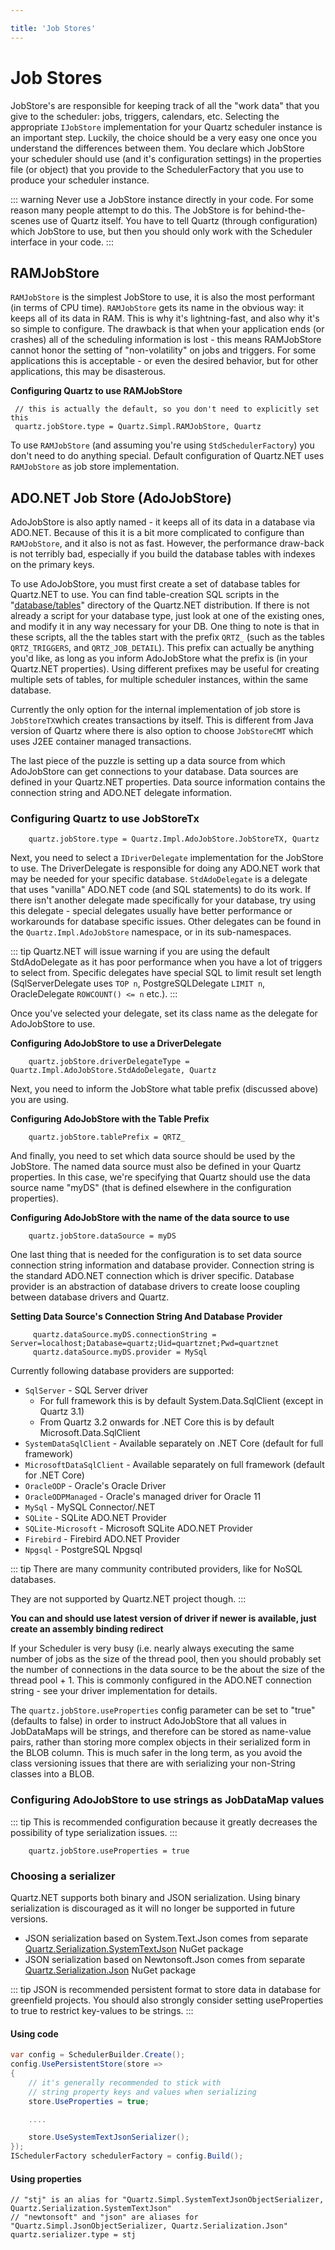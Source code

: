 ```yaml
---

title: 'Job Stores'
---
```


# Job Stores

JobStore's are responsible for keeping track of all the "work data" that you give to the scheduler:
jobs, triggers, calendars, etc. Selecting the appropriate `IJobStore` implementation for your Quartz scheduler instance is an important step.
Luckily, the choice should be a very easy one once you understand the differences between them.
You declare which JobStore your scheduler should use (and it's configuration settings) in the properties file (or object) that
you provide to the SchedulerFactory that you use to produce your scheduler instance.

::: warning
Never use a JobStore instance directly in your code. For some reason many people attempt to do this.
The JobStore is for behind-the-scenes use of Quartz itself. You have to tell Quartz (through configuration) which JobStore to use,
but then you should only work with the Scheduler interface in your code.
:::

## RAMJobStore

`RAMJobStore` is the simplest JobStore to use, it is also the most performant (in terms of CPU time).
`RAMJobStore` gets its name in the obvious way: it keeps all of its data in RAM. This is why it's lightning-fast,
and also why it's so simple to configure. The drawback is that when your application ends (or crashes) all of
the scheduling information is lost - this means RAMJobStore cannot honor the setting of "non-volatility" on jobs and triggers.
For some applications this is acceptable - or even the desired behavior, but for other applications, this may be disasterous.

**Configuring Quartz to use RAMJobStore**

```text
 // this is actually the default, so you don't need to explicitly set this
 quartz.jobStore.type = Quartz.Simpl.RAMJobStore, Quartz
```

To use `RAMJobStore` (and assuming you're using `StdSchedulerFactory`) you don't need to do anything special. Default configuration
of Quartz.NET uses `RAMJobStore` as job store implementation.

## ADO.NET Job Store (AdoJobStore)

AdoJobStore is also aptly named - it keeps all of its data in a database via ADO.NET.
Because of this it is a bit more complicated to configure than `RAMJobStore`, and it also is not as fast.
However, the performance draw-back is not terribly bad, especially if you build the database tables with indexes on the primary keys.

To use AdoJobStore, you must first create a set of database tables for Quartz.NET to use.
You can find table-creation SQL scripts in the "[database/tables](https://github.com/quartznet/quartznet/tree/main/database/tables)" directory of the Quartz.NET distribution.
If there is not already a script for your database type, just look at one of the existing ones, and modify it in any way necessary for your DB.
One thing to note is that in these scripts, all the the tables start with the prefix `QRTZ_`
(such as the tables `QRTZ_TRIGGERS`, and `QRTZ_JOB_DETAIL`). This prefix can actually be anything you'd like, as long as you inform AdoJobStore
what the prefix is (in your Quartz.NET properties). Using different prefixes may be useful for creating multiple sets of tables,
for multiple scheduler instances, within the same database.

Currently the only option for the internal implementation of job store is `JobStoreTX`which creates transactions by itself.
This is different from Java version of Quartz where there is also option to choose `JobStoreCMT` which uses J2EE container
managed transactions.

The last piece of the puzzle is setting up a data source from which AdoJobStore can get connections to your database.
Data sources are defined in your Quartz.NET properties. Data source information contains the connection string
and ADO.NET delegate information.

### Configuring Quartz to use JobStoreTx

```text
    quartz.jobStore.type = Quartz.Impl.AdoJobStore.JobStoreTX, Quartz
```

Next, you need to select a `IDriverDelegate` implementation for the JobStore to use.
The DriverDelegate is responsible for doing any ADO.NET work that may be needed for your specific database.
`StdAdoDelegate` is a delegate that uses "vanilla" ADO.NET code (and SQL statements) to do its work.
If there isn't another delegate made specifically for your database, try using this delegate -
special delegates usually have better performance or workarounds for database specific issues.
Other delegates can be found in the `Quartz.Impl.AdoJobStore` namespace, or in its sub-namespaces.

::: tip
Quartz.NET will issue warning if you are using the default StdAdoDelegate as it has poor performance
when you have a lot of triggers to select from. Specific delegates have special SQL to limit result
set length (SqlServerDelegate uses `TOP n`, PostgreSQLDelegate `LIMIT n`, OracleDelegate `ROWCOUNT() <= n` etc.).
:::

Once you've selected your delegate, set its class name as the delegate for AdoJobStore to use.

**Configuring AdoJobStore to use a DriverDelegate**

```text
    quartz.jobStore.driverDelegateType = Quartz.Impl.AdoJobStore.StdAdoDelegate, Quartz
```

Next, you need to inform the JobStore what table prefix (discussed above) you are using.

**Configuring AdoJobStore with the Table Prefix**

```text
    quartz.jobStore.tablePrefix = QRTZ_
```

And finally, you need to set which data source should be used by the JobStore. The named data source must also be defined in your Quartz properties.
In this case, we're specifying that Quartz should use the data source name "myDS" (that is defined elsewhere in the configuration properties).

**Configuring AdoJobStore with the name of the data source to use**

```text
    quartz.jobStore.dataSource = myDS
```

One last thing that is needed for the configuration is to set data source connection string information and database provider. Connection
string is the standard ADO.NET connection which is driver specific. Database provider is an abstraction of database drivers to create
loose coupling between database drivers and Quartz.

**Setting Data Source's Connection String And Database Provider**

```text
     quartz.dataSource.myDS.connectionString = Server=localhost;Database=quartz;Uid=quartznet;Pwd=quartznet
     quartz.dataSource.myDS.provider = MySql
```

Currently following database providers are supported:

* `SqlServer` - SQL Server driver
    * For full framework this is by default System.Data.SqlClient (except in Quartz 3.1)
    * From Quartz 3.2 onwards for .NET Core this is by default Microsoft.Data.SqlClient
* `SystemDataSqlClient` - Available separately on .NET Core (default for full framework)
* `MicrosoftDataSqlClient` - Available separately on full framework (default for .NET Core)
* `OracleODP` - Oracle's Oracle Driver
* `OracleODPManaged` - Oracle's managed driver for Oracle 11
* `MySql` - MySQL Connector/.NET
* `SQLite` - SQLite ADO.NET Provider
* `SQLite-Microsoft` - Microsoft SQLite ADO.NET Provider
* `Firebird` - Firebird ADO.NET Provider
* `Npgsql` - PostgreSQL Npgsql

::: tip
There are many community contributed providers, like for NoSQL databases.

They are not supported by Quartz.NET project though.
:::

**You can and should use latest version of driver if newer is available, just create an assembly binding redirect**

If your Scheduler is very busy (i.e. nearly always executing the same number of jobs as the size of the thread pool, then you should
probably set the number of connections in the data source to be the about the size of the thread pool + 1. This is commonly configured
in the ADO.NET connection string - see your driver implementation for details.

The `quartz.jobStore.useProperties` config parameter can be set to "true" (defaults to false) in order to instruct AdoJobStore that all values in JobDataMaps will be strings,
and therefore can be stored as name-value pairs, rather than storing more complex objects in their serialized form in the BLOB column. This is much safer in the long term,
as you avoid the class versioning issues that there are with serializing your non-String classes into a BLOB.

### Configuring AdoJobStore to use strings as JobDataMap values

::: tip
This is recommended configuration because it greatly decreases the possibility of type serialization issues.
:::

```text
    quartz.jobStore.useProperties = true
```

### Choosing a serializer

Quartz.NET supports both binary and JSON serialization. Using binary serialization is discouraged as it will no longer be supported in future versions.

 * JSON serialization based on System.Text.Json comes from separate [Quartz.Serialization.SystemTextJson](../packages/system-text-json) NuGet package
 * JSON serialization based on Newtonsoft.Json comes from separate [Quartz.Serialization.Json](../packages/json-serialization) NuGet package

 ::: tip
 JSON is recommended persistent format to store data in database for greenfield projects.
 You should also strongly consider setting useProperties to true to restrict key-values to be strings.
 :::

#### Using code

```csharp
var config = SchedulerBuilder.Create();
config.UsePersistentStore(store =>
{
    // it's generally recommended to stick with
    // string property keys and values when serializing
    store.UseProperties = true;

    ....

    store.UseSystemTextJsonSerializer();
});
ISchedulerFactory schedulerFactory = config.Build();
```

#### Using properties

    // "stj" is an alias for "Quartz.Simpl.SystemTextJsonObjectSerializer, Quartz.Serialization.SystemTextJson"
    // "newtonsoft" and "json" are aliases for "Quartz.Simpl.JsonObjectSerializer, Quartz.Serialization.Json"
    quartz.serializer.type = stj
